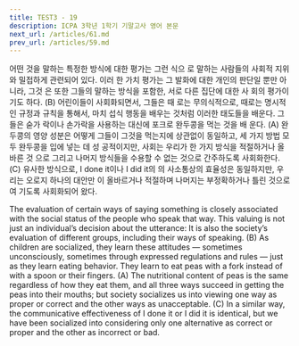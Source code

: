 ```yaml
---
title: TEST3 - 19
description: ICPA 3학년 1학기 기말고사 영어 본문
next_url: /articles/61.md
prev_url: /articles/59.md
---
```


어떤 것을 말하는 특정한 방식에 대한 평가는 그런 식으 로 말하는 사람들의 사회적 지위와 밀접하게 관련되어 있다. 이러 한 가치 평가는 그 발화에 대한 개인의 판단일 뿐만 아니라, 그것 은 또한 그들의 말하는 방식을 포함한, 서로 다른 집단에 대한 사 회의 평가이기도 하다. (B) 어린이들이 사회화되면서, 그들은 때 로는 무의식적으로, 때로는 명시적인 규정과 규칙을 통해서, 마치 섭식 행동을 배우는 것처럼 이러한 태도들을 배운다. 그들은 숟가 락이나 손가락을 사용하는 대신에 포크로 완두콩을 먹는 것을 배 운다. (A) 완두콩의 영양 성분은 어떻게 그들이 그것을 먹는지에 상관없이 동일하고, 세 가지 방법 모두 완두콩을 입에 넣는 데 성 공적이지만, 사회는 우리가 한 가지 방식을 적절하거나 올바른 것 으로 그리고 나머지 방식들을 수용할 수 없는 것으로 간주하도록 사회화한다. (C) 유사한 방식으로, I done it이나 I did it의 의 사소통상의 효율성은 동일하지만, 우리는 오로지 하나의 대안만 이 올바르거나 적절하며 나머지는 부정확하거나 틀린 것으로 여 기도록 사회화되어 왔다.

The evaluation of certain ways of saying something is closely associated with the social status of the people who speak that way. This valuing is not just an individual’s decision about the utterance: It is also the society’s evaluation of different groups, including their ways of speaking. (B) As children are socialized, they learn these attitudes — sometimes unconsciously, sometimes through expressed regulations and rules — just as they learn eating behavior. They learn to eat peas with a fork instead of with a spoon or their fingers. (A) The nutritional content of peas is the same regardless of how they eat them, and all three ways succeed in getting the peas into their mouths; but society socializes us into viewing one way as proper or correct and the other ways as unacceptable. (C) In a similar way, the communicative effectiveness of I done it or I did it is identical, but we have been socialized into considering only one alternative as correct or proper and the other as incorrect or bad.
